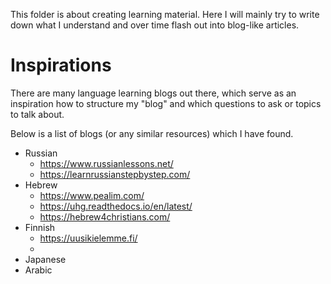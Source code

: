 This folder is about creating learning material. Here I will mainly try to write down what I understand and over time flash out into blog-like articles.

# Inspirations
There are many language learning blogs out there, which serve as an inspiration how to structure my "blog" and which questions to ask or topics to talk about.

Below is a list of blogs (or any similar resources) which I have found.
- Russian
	- https://www.russianlessons.net/
	- https://learnrussianstepbystep.com/
- Hebrew
	- https://www.pealim.com/
	- https://uhg.readthedocs.io/en/latest/
	- https://hebrew4christians.com/
- Finnish
	- https://uusikielemme.fi/
	- 
- Japanese
- Arabic